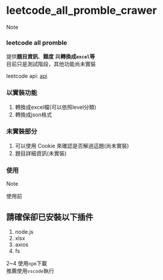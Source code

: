 # leetcode_all_promble_crawer


> [!note]
> ### leetcode all promble
> 提供**題目資訊**、**難度** 與**轉換成`excel`等**  
> 目前只是測試階段，其他功能尚未實裝

leetcode api:  [api](https://leetcode.com/api/problems/all/)

### 以實裝功能
1. 轉換成excel檔(可以依照level分類)
2. 轉換成json格式

### 未實裝部分

1. 可以使用 Cookie 來確認是否解過這題(尚未實裝)
2. 題目詳細資訊(未實裝)


### 使用

>[!note]
>使用前
> ## 請確保卻已安裝以下插件
>1. node.js
>2. xlsx
>3. axios
>4. fs
>
>
>2~4  使用`npm`下載    
>推薦使用`vscode`執行
